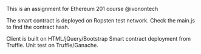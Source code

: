 This is an assignment for Ethereum 201 course @ivonontech

The smart contract is deployed on Ropsten test network. Check the main.js to find the contract hash.

Client is built on HTML/jQuery/Bootstrap
Smart contract deployment from Truffle.
Unit test on Truffle/Ganache.


